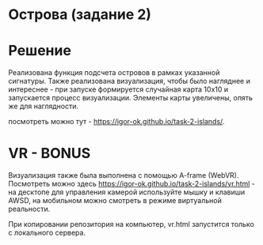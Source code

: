 # Острова (задание 2)

# Решение
Реализована функция подсчета островов в рамках указанной сигнатуры.
Также реализована визуализация, чтобы было нагляднее и интереснее - при запуске формируется случайная карта 10х10 и запускается процесс визуализации. Элементы карты увеличены, опять же для наглядности.

посмотреть можно тут - https://igor-ok.github.io/task-2-islands/.
# VR - BONUS
Визуализация также была выполнена с помощью A-frame (WebVR). 
Посмотреть можно здесь https://igor-ok.github.io/task-2-islands/vr.html - на десктопе для управления камерой используйте мышку и клавиши AWSD, на мобильном можно смотреть в режиме виртуальной реальности.

При копировании репозитория на компьютер, vr.html запустится только с локального сервера.

